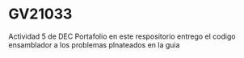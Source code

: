 # GV21033
Actividad 5 de DEC Portafolio
en este respositorio entrego el codigo ensamblador a los problemas plnateados en la guia
